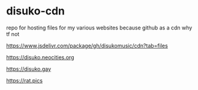 # disuko-cdn

repo for hosting files for my various websites because github as a cdn why tf not

https://www.jsdelivr.com/package/gh/disukomusic/cdn?tab=files



https://disuko.neocities.org

https://disuko.gay

https://rat.pics
